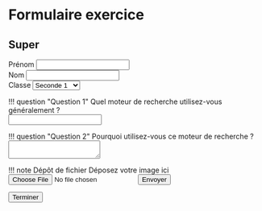 # Formulaire exercice

## Super

<form id="exercise" method="POST" markdown="1" action="/api/save">
<input type="hidden" name="exercise_id" value="demo">

<div>
    <label for="firstname">Prénom</label>
    <input id="firstname" type="text" name="firstname">
</div>

<div>
    <label for="lastname">Nom</label>
    <input id="lastname" type="text" name="lastname">
</div>

<div>
    <label for="group">Classe</label>
    <select id="group" name="group">
        <option value="SEC01">Seconde 1</option>
        <option value="SEC02">Seconde 2</option>
        <option value="SEC03">Seconde 3</option>
        <option value="SEC04">Seconde 4</option>
        <option value="SEC05">Seconde 5</option>
        <option value="SEC06">Seconde 6</option>
        <option value="SEC07">Seconde 7</option>
        <option value="SEC08">Seconde 8</option>
        <option value="SEC09">Seconde 9</option>
        <option value="SEC10">Seconde 10</option>
        <option value="SEC11">Seconde 11</option>
        <option value="SEC12">Seconde 12</option>
        <option value="SEC13">Seconde 13</option>
        <option value="SEC14">Seconde 14</option>
        <option value="SEC15">Seconde 15</option>
        <option value="SEC16">Seconde 16</option>
    </select>
</div>

!!! question "Question 1"
    Quel moteur de recherche utilisez-vous généralement ?<br>
    <input type="text" name="q1">

!!! question "Question 2"
    Pourquoi utilisez-vous ce moteur de recherche ?<br>
    <textarea name="q2"></textarea>

!!! note Dépôt de fichier
    Déposez votre image ici<br>
    <input name="visuel" type="file">
    <input type="button" value="Envoyer">


<input type="submit" value="Terminer">
</form>